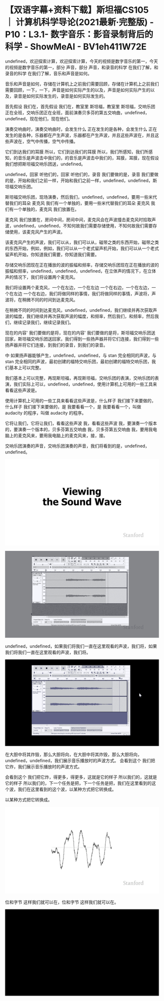 # 【双语字幕+资料下载】斯坦福CS105 ｜ 计算机科学导论(2021最新·完整版) - P10：L3.1- 数字音乐：影音录制背后的科学 - ShowMeAI - BV1eh411W72E

undefined，欢迎探索计算，欢迎探索计算，今天的视频是数字音乐的第一，今天的视频是数字音乐的第一，部分 声音，部分 声音，和录音的科学 在我们了解，和录音的科学 在我们了解，音乐和声音是如何。

音乐和声音是如何，存储在计算机上之前我们需要回顾，存储在计算机上之前我们需要回顾，一下，一下，声音是如何实际产生的以及，声音是如何实际产生的以及，录音是如何实际发生的，录音是如何实际发生的。

首先假设 我们在，首先假设 我们在，教室里 斯坦福，教室里 斯坦福，交响乐团正在全班，交响乐团正在全班，面前演奏贝多芬的第五交响曲，undefined，undefined，现在他们，现在他们。

演奏交响曲时，演奏交响曲时，会发生什么 正在发生的是各种，会发生什么 正在发生的是各种，乐器都在产生声波，乐器都在产生声波，并且这些声波在，并且这些声波在，空气中传播，空气中传播。

它们到达我们的耳膜 所以，它们到达我们的耳膜 所以，我们所感知，我们所感知，的音乐是声波击中我们的，的音乐是声波击中我们的，耳膜，耳膜，现在假设我们想把斯坦福交响乐团送，undefined。

undefined，回家 听他们的，回家 听他们的，录音 我们要做的是，录音 我们要做的是，开始和我们之前一样，开始和我们之前一样，undefined，undefined，斯坦福交响乐团。

斯坦福交响乐团，现场演奏，然后我们，undefined，undefined，要用一些米代替我们的耳朵 麦克风 我们有一个单独的，要用一些米代替我们的耳朵 麦克风 我们有一个单独的，麦克风 我们放置在。

麦克风 我们放置在，房间中间，房间中间，麦克风会在声波撞击麦克风时拾取声波，undefined，undefined，不知何故我们需要存储使用，不知何故我们需要存储使用，该麦克风产生的声波。

该麦克风产生的声波，我们可以从，我们可以从，磁带之类的东西开始，磁带之类的东西开始，例如，例如，我们可以从一个老式留声机开始，我们可以从一个老式留声机开始，你知道我们需要，你知道我们需要。

存储交响乐团现在正在播放的波的振幅和频率，存储交响乐团现在正在播放的波的振幅和频率，undefined，undefined，undefined，在立体声的情况下，在立体声的情况下，我们将设置两个麦克风。

我们将设置两个麦克风，一个在左边，一个在左边 一个在右边，一个在左边，一个在左边 一个在右边，我们将做同样的事情，我们将做同样的事情，声波将，声波将，在稍微不同的时间到达麦克风。

在稍微不同的时间到达麦克风，undefined，undefined，我们继续并再次获取声波的幅度，我们继续并再次获取声波的幅度，和频率，然后我们，和频率，然后我们，继续记录我们，继续记录我们。

现在的内容' 我们要做的是将，现在的内容' 我们要做的是将，斯坦福交响乐团送回家，斯坦福交响乐团送回家，我们得到一些扬声器并将它们连接，我们得到一些扬声器并将它们连接，到我们的录音，到我们的录音。

中 如果扬声器能够产生，undefined，undefined，与 stan 完全相同的声波，与 stan 完全相同的声波，最初创建的福特交响乐团，最初创建的福特交响乐团，我们基本上可以完整。

我们基本上可以完整，再现斯坦福，再现斯坦福，交响乐团的表演，交响乐团的表演，我们实际上可以，undefined，undefined，使用计算机上可用的一些工具来看看这些声波是。

使用计算机上可用的一些工具来看看这些声波是，什么样子 我们接下来要做的，什么样子 我们接下来要做的，是 我要看看一个，是 我要看看一个，叫做 audacity 的程序，叫做 audacity 的程序。

它将让我们，它将让我们，看看这些声波 我，看看这些声波 我，要演奏一个版本的，要演奏一个版本的，贝多芬第五交响曲 我，贝多芬第五交响曲 我，要用我电脑上的麦克风来，要用我电脑上的麦克风来，接，接。

交响乐团演奏的声音，交响乐团演奏的声音，我们将看到的是，undefined，undefined。

![](img/815be925c51d08c2b4753950e799d538_1.png)

![](img/815be925c51d08c2b4753950e799d538_2.png)

undefined，undefined，如果我们将我们一直在这里观看的声波，我们将，如果我们将我们一直在这里观看的声波，我们将。



![](img/815be925c51d08c2b4753950e799d538_4.png)

在大胆中将其炸毁，那么大胆将向，在大胆中将其炸毁，那么大胆将向，undefined，undefined，我们展示音乐播放时的声波方式。 会看到这个 我们把它炸，我们展示音乐播放时的声波方式。

 会看到这个 我们把它炸，得更多，得更多，这就是它的样子 所以我们的，这就是它的样子 所以我们的，下一个任务是把，下一个任务是把，我们在这里看到的这个波，我们在这里看到的这个波，以某种方式把它转换成。

以某种方式把它转换成。

![](img/815be925c51d08c2b4753950e799d538_6.png)

位和字节 这样我们就可以在，位和字节 这样我们就可以在。

![](img/815be925c51d08c2b4753950e799d538_8.png)